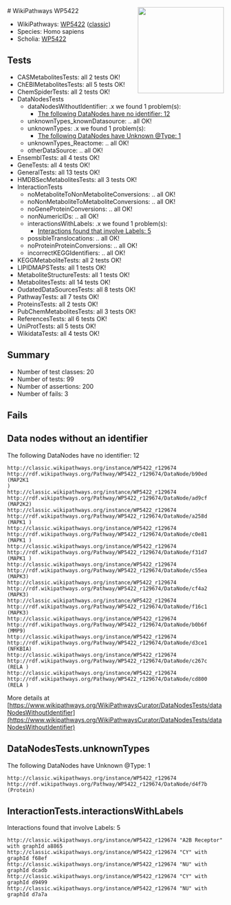 <img style="float: right; width: 200px" src="https://upload.wikimedia.org/wikipedia/commons/thumb/8/83/Wplogo_with_text_500.png/640px-Wplogo_with_text_500.png" />
# WikiPathways WP5422

* WikiPathways: [WP5422](https://wikipathways.org/pathways/WP5422) ([classic](https://classic.wikipathways.org/instance/WP5422))
* Species: Homo sapiens
* Scholia: [WP5422](https://scholia.toolforge.org/wikipathways/WP5422)
## Tests
* CASMetabolitesTests: all 2 tests OK!
* ChEBIMetabolitesTests: all 5 tests OK!
* ChemSpiderTests: all 2 tests OK!
* DataNodesTests
    * dataNodesWithoutIdentifier: .x we found 1 problem(s):
        * [The following DataNodes have no identifier: 12](#8792c492)
    * unknownTypes_knownDatasource: .. all OK!
    * unknownTypes: .x we found 1 problem(s):
        * [The following DataNodes have Unknown @Type: 1](#839973df)
    * unknownTypes_Reactome: .. all OK!
    * otherDataSource: .. all OK!
* EnsemblTests: all 4 tests OK!
* GeneTests: all 4 tests OK!
* GeneralTests: all 13 tests OK!
* HMDBSecMetabolitesTests: all 3 tests OK!
* InteractionTests
    * noMetaboliteToNonMetaboliteConversions: .. all OK!
    * noNonMetaboliteToMetaboliteConversions: .. all OK!
    * noGeneProteinConversions: .. all OK!
    * nonNumericIDs: .. all OK!
    * interactionsWithLabels: .x we found 1 problem(s):
        * [Interactions found that involve Labels: 5](#630d267c)
    * possibleTranslocations: .. all OK!
    * noProteinProteinConversions: .. all OK!
    * incorrectKEGGIdentifiers: .. all OK!
* KEGGMetaboliteTests: all 2 tests OK!
* LIPIDMAPSTests: all 1 tests OK!
* MetaboliteStructureTests: all 1 tests OK!
* MetabolitesTests: all 14 tests OK!
* OudatedDataSourcesTests: all 8 tests OK!
* PathwayTests: all 7 tests OK!
* ProteinsTests: all 2 tests OK!
* PubChemMetabolitesTests: all 3 tests OK!
* ReferencesTests: all 6 tests OK!
* UniProtTests: all 5 tests OK!
* WikidataTests: all 4 tests OK!


## Summary

* Number of test classes: 20
* Number of tests: 99
* Number of assertions: 200
* Number of fails: 3

## Fails

<a name="8792c492" />

## Data nodes without an identifier

The following DataNodes have no identifier: 12
```
http://classic.wikipathways.org/instance/WP5422_r129674 http://rdf.wikipathways.org/Pathway/WP5422_r129674/DataNode/b90ed (MAP2K1 
)
http://classic.wikipathways.org/instance/WP5422_r129674 http://rdf.wikipathways.org/Pathway/WP5422_r129674/DataNode/ad9cf (MAP2K2)
http://classic.wikipathways.org/instance/WP5422_r129674 http://rdf.wikipathways.org/Pathway/WP5422_r129674/DataNode/a258d (MAPK1 )
http://classic.wikipathways.org/instance/WP5422_r129674 http://rdf.wikipathways.org/Pathway/WP5422_r129674/DataNode/c0e81 (MAPK1 )
http://classic.wikipathways.org/instance/WP5422_r129674 http://rdf.wikipathways.org/Pathway/WP5422_r129674/DataNode/f31d7 (MAPK1 )
http://classic.wikipathways.org/instance/WP5422_r129674 http://rdf.wikipathways.org/Pathway/WP5422_r129674/DataNode/c55ea (MAPK3)
http://classic.wikipathways.org/instance/WP5422_r129674 http://rdf.wikipathways.org/Pathway/WP5422_r129674/DataNode/cf4a2 (MAPK3)
http://classic.wikipathways.org/instance/WP5422_r129674 http://rdf.wikipathways.org/Pathway/WP5422_r129674/DataNode/f16c1 (MAPK3)
http://classic.wikipathways.org/instance/WP5422_r129674 http://rdf.wikipathways.org/Pathway/WP5422_r129674/DataNode/b0b6f (MMP9)
http://classic.wikipathways.org/instance/WP5422_r129674 http://rdf.wikipathways.org/Pathway/WP5422_r129674/DataNode/d3ce1 (NFKBIA)
http://classic.wikipathways.org/instance/WP5422_r129674 http://rdf.wikipathways.org/Pathway/WP5422_r129674/DataNode/c267c (RELA )
http://classic.wikipathways.org/instance/WP5422_r129674 http://rdf.wikipathways.org/Pathway/WP5422_r129674/DataNode/cd800 (RELA )
```

More details at [https://www.wikipathways.org/WikiPathwaysCurator/DataNodesTests/dataNodesWithoutIdentifier](https://www.wikipathways.org/WikiPathwaysCurator/DataNodesTests/dataNodesWithoutIdentifier)

<a name="839973df" />

## DataNodesTests.unknownTypes

The following DataNodes have Unknown @Type: 1
```
http://classic.wikipathways.org/instance/WP5422_r129674 http://rdf.wikipathways.org/Pathway/WP5422_r129674/DataNode/d4f7b (Protein)
```

<a name="630d267c" />

## InteractionTests.interactionsWithLabels

Interactions found that involve Labels: 5
```
http://classic.wikipathways.org/instance/WP5422_r129674 "A2B Receptor" with graphId a8865
http://classic.wikipathways.org/instance/WP5422_r129674 "CY" with graphId f68ef
http://classic.wikipathways.org/instance/WP5422_r129674 "NU" with graphId dcadb
http://classic.wikipathways.org/instance/WP5422_r129674 "CY" with graphId d9499
http://classic.wikipathways.org/instance/WP5422_r129674 "NU" with graphId d7a7a
```

